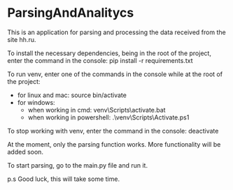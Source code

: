 # ParsingAndAnalitycs

This is an application for parsing and processing the data received from the site hh.ru.

To install the necessary dependencies, being in the root of the project, enter the command in the console:
pip install -r requirements.txt

To run venv, enter one of the commands in the console while at the root of the project:
- for linux and mac: source bin/activate
- for windows:
     - when working in cmd: venv\Scripts\activate.bat
     - when working in powershell: .\venv\Scripts\Activate.ps1

To stop working with venv, enter the command in the console:
deactivate

At the moment, only the parsing function works. More functionality will be added soon.

To start parsing, go to the main.py file and run it. 

p.s Good luck, this will take some time.

